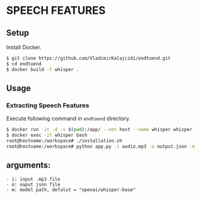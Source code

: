 # SPEECH FEATURES

## Setup
Install Docker.

```sh
$ git clone https://github.com/VladimirKalajcidi/endtoend.git
$ cd endtoend
$ docker build -t whisper .
```

## Usage
### Extracting Speech Features 
Execute following command in `endtoend` directory.

```sh
$ docker run -it -d -v $(pwd):/app/ --net host --name whisper whisper
$ docker exec -it whisper bash
root@hostname:/workspace# ./installation.sh
root@hostname:/workspace# python app.py -i audio.mp3 -o output.json -m openai/whisper-small 
```

## arguments:
    - i: input .mp3 file
    - o: ouput json file
    - m: model path, defalut = "openai/whisper-base"